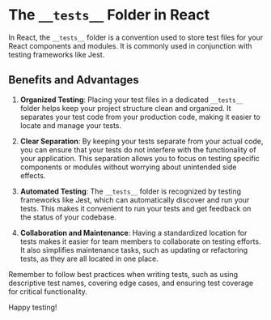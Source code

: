 # The `__tests__` Folder in React

In React, the `__tests__` folder is a convention used to store test files for your React components and modules. It is commonly used in conjunction with testing frameworks like Jest.

## Benefits and Advantages

1. **Organized Testing**: Placing your test files in a dedicated `__tests__` folder helps keep your project structure clean and organized. It separates your test code from your production code, making it easier to locate and manage your tests.

2. **Clear Separation**: By keeping your tests separate from your actual code, you can ensure that your tests do not interfere with the functionality of your application. This separation allows you to focus on testing specific components or modules without worrying about unintended side effects.

3. **Automated Testing**: The `__tests__` folder is recognized by testing frameworks like Jest, which can automatically discover and run your tests. This makes it convenient to run your tests and get feedback on the status of your codebase.

4. **Collaboration and Maintenance**: Having a standardized location for tests makes it easier for team members to collaborate on testing efforts. It also simplifies maintenance tasks, such as updating or refactoring tests, as they are all located in one place.

Remember to follow best practices when writing tests, such as using descriptive test names, covering edge cases, and ensuring test coverage for critical functionality.

Happy testing!
